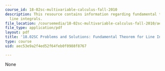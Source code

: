 ```yaml
---
course_id: 18-02sc-multivariable-calculus-fall-2010
description: This resource contains information regarding fundamental theorem for
  line integrals.
file_location: /coursemedia/18-02sc-multivariable-calculus-fall-2010/aec53e9a2f4ed52f64feb0f0988f8767_MIT18_02SC_pb_39_comb.pdf
file_type: application/pdf
layout: pdf
title: '18.02SC Problems and Solutions: Fundamental Theorem for Line Integrals'
type: course
uid: aec53e9a2f4ed52f64feb0f0988f8767

---
```

None